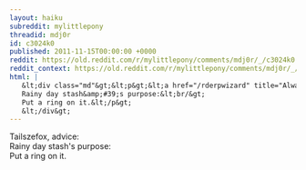 ```yaml
---
layout: haiku
subreddit: mylittlepony
threadid: mdj0r
id: c3024k0
published: 2011-11-15T00:00:00 +0000
reddit: https://old.reddit.com/r/mylittlepony/comments/mdj0r/_/c3024k0
reddit_context: https://old.reddit.com/r/mylittlepony/comments/mdj0r/_/c3024k0?context=3
html: |
   &lt;div class="md"&gt;&lt;p&gt;&lt;a href="/rderpwizard" title="Always Relevant / More Inter-species Shipping / Paper Bag Princess"&gt;&lt;/a&gt; Tailszefox, advice:&lt;br/&gt;
   Rainy day stash&amp;#39;s purpose:&lt;br/&gt;
   Put a ring on it.&lt;/p&gt;
   &lt;/div&gt;
---
```


[](/rderpwizard "Always Relevant / More Inter-species Shipping / Paper Bag Princess") Tailszefox, advice:  
Rainy day stash's purpose:  
Put a ring on it.